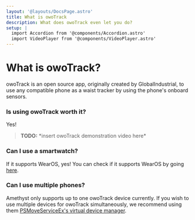 ```yaml
---
layout: '@layouts/DocsPage.astro'
title: What is owoTrack
description: What does owoTrack even let you do?
setup: | 
  import Accordion from '@components/Accordion.astro'
  import VideoPlayer from '@components/VideoPlayer.astro'
---
```

# What is owoTrack?

owoTrack is an open source app, originally created by GlobalIndustrial, to use any compatible phone as a waist tracker by using the phone's onboard sensors.

### Is using owoTrack worth it?

Yes!

> **TODO:** \*insert owoTrack demonstration video here\*

### Can I use a smartwatch?

If it supports WearOS, yes! You can check if it supports WearOS by going [here](https://wearos.google.com).

### Can I use multiple phones?

Amethyst only supports up to one owoTrack device currently. If you wish to use multiple devices for owoTrack simultaneously, we recommend using them [PSMoveServiceEx's virtual device manager](https://github.com/Timocop/PSMoveServiceEx-Virtual-Device-Manager).


